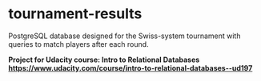 # tournament-results

PostgreSQL database designed for the Swiss-system tournament with queries to match players after each round. 

**Project for Udacity course: Intro to Relational Databases https://www.udacity.com/course/intro-to-relational-databases--ud197**
